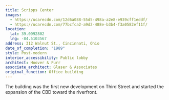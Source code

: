 ```yaml
---
title: Scripps Center
images:
  - https://ucarecdn.com/12d6a088-55d5-498a-a2e8-e939cff1eddf/
  - https://ucarecdn.com/77bcfca2-a9d2-488e-b3b4-f3a0582ef11f/
location:
  lat: 39.0992802
  lng: -84.5103567
address: 312 Walnut St., Cincinnati, Ohio
date_of_completion: "1989"
style: Post-modern
interior_accessibility: Public lobby
architect: Hoover & Furr
associate_architect: Glaser & Associates
original_function: Office building
---
```


The building was the first new development on Third Street and started the expansion of the CBD toward the riverfront.
